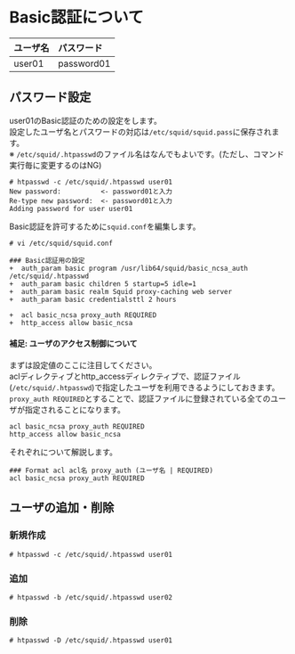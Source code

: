 # Basic認証について

|ユーザ名|パスワード|
|:---|:---|
|user01|password01|

## パスワード設定
user01のBasic認証のための設定をします。  
設定したユーザ名とパスワードの対応は`/etc/squid/squid.pass`に保存されます。  
※ `/etc/squid/.htpasswd`のファイル名はなんでもよいです。(ただし、コマンド実行毎に変更するのはNG)
```
# htpasswd -c /etc/squid/.htpasswd user01
New password:          <- password01と入力
Re-type new password:  <- password01と入力
Adding password for user user01
```
Basic認証を許可するために`squid.conf`を編集します。
```
# vi /etc/squid/squid.conf
```
```
### Basic認証用の設定
+  auth_param basic program /usr/lib64/squid/basic_ncsa_auth /etc/squid/.htpasswd
+  auth_param basic children 5 startup=5 idle=1
+  auth_param basic realm Squid proxy-caching web server
+  auth_param basic credentialsttl 2 hours

+  acl basic_ncsa proxy_auth REQUIRED
+  http_access allow basic_ncsa
```
#### 補足: ユーザのアクセス制御について
まずは設定値のここに注目してください。  
aclディレクティブとhttp_accessディレクティブで、認証ファイル(`/etc/squid/.htpasswd`)で指定したユーザを利用できるようにしておきます。  
`proxy_auth REQUIRED`とすることで、認証ファイルに登録されている全てのユーザが指定されることになります。
```
acl basic_ncsa proxy_auth REQUIRED
http_access allow basic_ncsa
```
それぞれについて解説します。
```
### Format acl acl名 proxy_auth (ユーザ名 | REQUIRED)
acl basic_ncsa proxy_auth REQUIRED
```

## ユーザの追加・削除
### 新規作成
```
# htpasswd -c /etc/squid/.htpasswd user01
```
### 追加
```
# htpasswd -b /etc/squid/.htpasswd user02
```
### 削除
```
# htpasswd -D /etc/squid/.htpasswd user01
```
